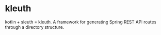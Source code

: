 # kleuth
kotlin + sleuth = kleuth. A framework for generating Spring REST API routes through a directory structure.
